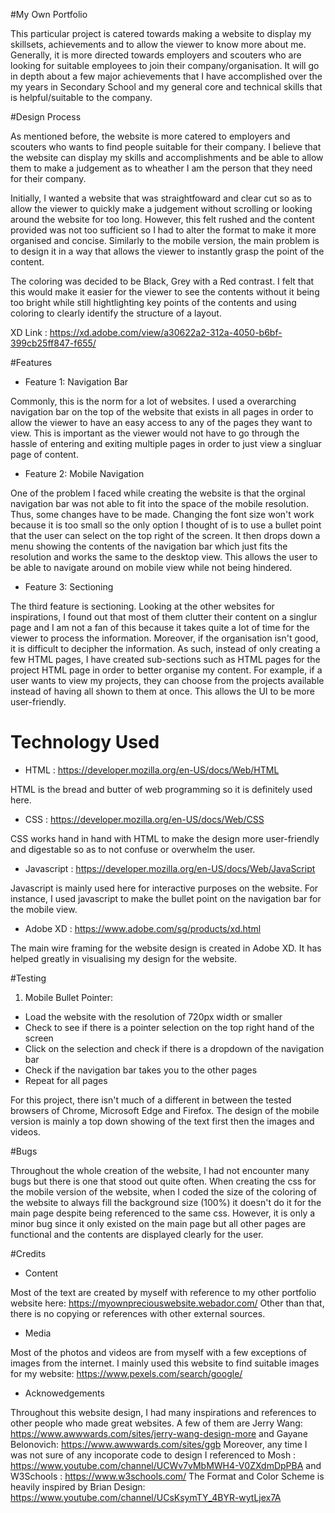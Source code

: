 #My Own Portfolio

This particular project is catered towards making a website to display my skillsets, achievements and to allow the viewer to know more about me. Generally, it is more directed towards employers and scouters who are looking for suitable employees to join their company/organisation. It will go in depth about a few major achievements that I have accomplished over the my years in Secondary School and my general core and technical skills that is helpful/suitable to the company.

#Design Process

As mentioned before, the website is more catered to employers and scouters who wants to find people suitable for their company. I believe that the website can display my skills and accomplishments and be able to allow them to make a judgement as to wheather I am the person that they need for their company. 

Initially, I wanted a website that was straightfoward and clear cut so as to allow the viewer to quickly make a judgement without scrolling or looking around the website for too long. However, this felt rushed and the content provided was not too sufficient so I had to alter the format to make it more organised and concise. Similarly to the mobile version, the main problem is to design it in a way that allows the viewer to instantly grasp the point of the content.

The coloring was decided to be Black, Grey with a Red contrast. I felt that this would make it easier for the viewer to see the contents without it being too bright while still hightlighting key points of the contents and using coloring to clearly identify the structure of a layout.

XD Link : https://xd.adobe.com/view/a30622a2-312a-4050-b6bf-399cb25ff847-f655/

#Features

- Feature 1: Navigation Bar


Commonly, this is the norm for a lot of websites. I used a overarching navigation bar on the top of the website that exists in all pages in order to allow the viewer to have an easy access to any of the pages they want to view. This is important as the viewer would not have to go through the hassle of entering and exiting multiple pages in order to just view a singluar page of content.

- Feature 2: Mobile Navigation


One of the problem I faced while creating the website is that the orginal navigation bar was not able to fit into the space of the mobile resolution. Thus, some changes have to be made. Changing the font size won't work because it is too small so the only option I thought of is to use a bullet point that the user can select on the top right of the screen. It then drops down a menu showing the contents of the navigation bar which just fits the resolution and works the same to the desktop view. This allows the user to be able to navigate around on mobile view while not being hindered.


- Feature 3: Sectioning


The third feature is sectioning. Looking at the other websites for inspirations, I found out that most of them clutter their content on a singlur page and I am not a fan of this because it takes quite a lot of time for the viewer to process the information. Moreover, if the organisation isn't good, it is difficult to decipher the information. As such, instead of only creating a few HTML pages, I have created sub-sections such as HTML pages for the project HTML page in order to better organise my content. For example, if a user wants to view my projects, they can choose from the projects available instead of having all shown to them at once. This allows the UI to be more user-friendly.


# Technology Used

- HTML : https://developer.mozilla.org/en-US/docs/Web/HTML

HTML is the bread and butter of web programming so it is definitely used here.

- CSS : https://developer.mozilla.org/en-US/docs/Web/CSS

CSS works hand in hand with HTML to make the design more user-friendly and digestable so as to not confuse or overwhelm the user.

- Javascript : https://developer.mozilla.org/en-US/docs/Web/JavaScript

Javascript is mainly used here for interactive purposes on the website. For instance, I used javascript to make the bullet point on the navigation bar for the mobile view.

- Adobe XD : https://www.adobe.com/sg/products/xd.html

The main wire framing for the website design is created in Adobe XD. It has helped greatly in visualising my design for the website.


#Testing

1. Mobile Bullet Pointer:

- Load the website with the resolution of 720px width or smaller
- Check to see if there is a pointer selection on the top right hand of the screen
- Click on the selection and check if there is a dropdown of the navigation bar
- Check if the navigation bar takes you to the other pages
- Repeat for all pages

For this project, there isn't much of a different in between the tested browsers of Chrome, Microsoft Edge and Firefox. The design of the mobile version is mainly a top down showing of the text first then the images and videos.

#Bugs

Throughout the whole creation of the website, I had not encounter many bugs but there is one that stood out quite often. When creating the css for the mobile version of the website, when I coded the size of the coloring of the website to always fill the background size (100%) it doesn't do it for the main page despite being referenced to the same css. However, it is only a minor bug since it only existed on the main page but all other pages are functional and the contents are displayed clearly for the user.

#Credits

- Content

Most of the text are created by myself with reference to my other portfolio website here: https://myownpreciouswebsite.webador.com/
Other than that, there is no copying or references with other external sources.


- Media

Most of the photos and videos are from myself with a few exceptions of images from the internet. 
I mainly used this website to find suitable images for my website: https://www.pexels.com/search/google/


- Acknowedgements

Throughout this website design, I had many inspirations and references to other people who made great websites. 
A few of them are Jerry Wang: https://www.awwwards.com/sites/jerry-wang-design-more and Gayane Belonovich: https://www.awwwards.com/sites/ggb
Moreover, any time I was not sure of any incoporate code to design
I referenced to Mosh : https://www.youtube.com/channel/UCWv7vMbMWH4-V0ZXdmDpPBA and W3Schools : https://www.w3schools.com/
The Format and Color Scheme is heavily inspired by Brian Design: https://www.youtube.com/channel/UCsKsymTY_4BYR-wytLjex7A



